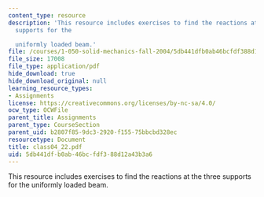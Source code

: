 ```yaml
---
content_type: resource
description: 'This resource includes exercises to find the reactions at the three
  supports for the

  uniformly loaded beam.'
file: /courses/1-050-solid-mechanics-fall-2004/5db441dfb0ab46bcfdf388d12a43b3a6_class04_22.pdf
file_size: 17008
file_type: application/pdf
hide_download: true
hide_download_original: null
learning_resource_types:
- Assignments
license: https://creativecommons.org/licenses/by-nc-sa/4.0/
ocw_type: OCWFile
parent_title: Assignments
parent_type: CourseSection
parent_uid: b2807f85-9dc3-2920-f155-75bbcbd328ec
resourcetype: Document
title: class04_22.pdf
uid: 5db441df-b0ab-46bc-fdf3-88d12a43b3a6
---
```

This resource includes exercises to find the reactions at the three supports for the
uniformly loaded beam.